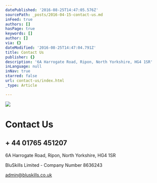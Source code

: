 ```yaml
---
datePublished: '2016-08-25T14:47:05.576Z'
sourcePath: _posts/2016-04-15-contact-us.md
inFeed: true
authors: []
hasPage: true
keywords: []
author: []
via: {}
dateModified: '2016-08-25T14:47:04.791Z'
title: Contact Us
publisher: {}
description: '6A Harrogate Road, Ripon, North Yorkshire, HG4 1SR'
inLanguage: null
inNav: true
starred: false
url: contact-us/index.html
_type: Article

---
```

![](https://imgflo.herokuapp.com/graph/vahj1ThiexotieMo/ac10fa746e5d47744c673ff97dc61e3c/croprotate.jpg?cropheight=3308&cropwidth=4961&degrees=0&input=https%3A%2F%2Fthe-grid-user-content.s3-us-west-2.amazonaws.com%2Fdd919efe-3ebe-4eb3-af8c-23b2a5673ee5.jpg&x=0&y=0)

# Contact Us

## + 44 01765 451207

6A Harrogate Road, Ripon, North Yorkshire, HG4 1SR

BluSkills Limited - Company Number 8636243

admin@bluskills.co.uk